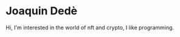 <h1>Joaquin Dedè</h1>
<p>Hi, I'm interested in the world of nft and crypto, I like programming.</p>

